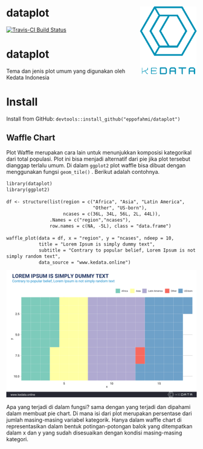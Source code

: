 # dataplot <img src="man/figures/sticker.png" align="right" width=150/>


[![Travis-CI Build Status](https://travis-ci.org/eppofahmi/dataplot.svg?branch=master)](https://travis-ci.org/eppofahmi/dataplot)

# dataplot

Tema dan jenis plot umum yang digunakan oleh Kedata Indonesia

# Install 
Install from GitHub: `devtools::install_github("eppofahmi/dataplot")`


## Waffle Chart

Plot Waffle merupakan cara lain untuk menunjukkan komposisi kategorikal dari total populasi. Plot ini bisa menjadi alternatif dari pie jika plot tersebut dianggap terlalu umum. Di dalam `ggplot2` plot waffle bisa dibuat dengan menggunakan fungsi `geom_tile()` . Berikut adalah contohnya. 

```{r}
library(dataplot)
library(ggplot2)

df <- structure(list(region = c("Africa", "Asia", "Latin America",
                                "Other", "US-born"),
                     ncases = c(36L, 34L, 56L, 2L, 44L)),
                .Names = c("region","ncases"),
                row.names = c(NA, -5L), class = "data.frame")

waffle_plot(data = df, x = "region", y = "ncases", ndeep = 10,
            title = "Lorem Ipsum is simply dummy text",
            subtitle = "Contrary to popular belief, Lorem Ipsum is not simply random text",
            data_source = "www.kedata.online")
```

![](https://raw.githubusercontent.com/eppofahmi/dataplot/master/man/figures/waffle.png)

Apa yang terjadi di dalam fungsi? sama dengan yang terjadi dan dipahami dalam membuat pie chart. Di mana isi dari plot merupakan persentase dari jumlah masing-masing variabel kategorik. Hanya dalam waffle chart di representasikan dalam bentuk potingan-potongan balok yang ditempatkan dalam x dan y yang sudah disesuaikan dengan kondisi masing-masing kategori.
